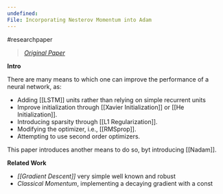 ```yaml
---
undefined: 
File: Incorporating Nesterov Momentum into Adam
---
```

#researchpaper 

> *[Original Paper](https://cs229.stanford.edu/proj2015/054_report.pdf)*

**Intro**

There are many means to which one can improve the performance of a neural network, as:
- Adding [[LSTM]] units rather than relying on simple recurrent units
- Improve initialization through [[Xavier Initialization]] or [[He Initialization]].
- Introducing sparsity through [[L1 Regularization]].
- Modifying the optimizer, i.e., [[RMSprop]].
- Attempting to use second order optimizers.

This paper introduces another means to do so, byt introducing [[Nadam]].

**Related Work**

- *[[Gradient Descent]]* very simple well known and robust
- *Classical Momentum*, implementing a decaying gradient with a const



